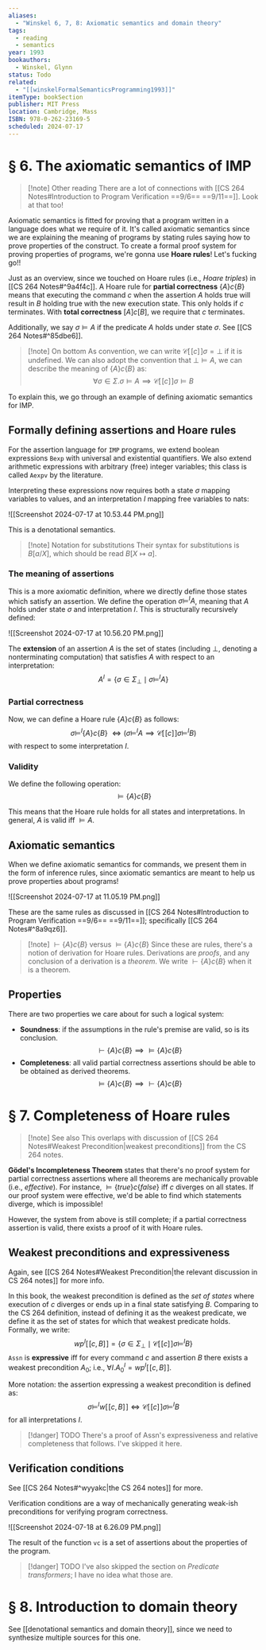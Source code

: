 ```yaml
---
aliases:
  - "Winskel 6, 7, 8: Axiomatic semantics and domain theory"
tags:
  - reading
  - semantics
year: 1993
bookauthors:
  - Winskel, Glynn
status: Todo
related:
  - "[[winskelFormalSemanticsProgramming1993]]"
itemType: bookSection
publisher: MIT Press
location: Cambridge, Mass
ISBN: 978-0-262-23169-5
scheduled: 2024-07-17
---
```

# § 6. The axiomatic semantics of IMP

> [!note] Other reading
> There are a lot of connections with [[CS 264 Notes#Introduction to Program Verification ==9/6== ==9/11==]]. Look at that too!

Axiomatic semantics is fitted for proving that a program written in a language does what we require of it. It's called axiomatic semantics since we are explaining the meaning of programs by stating rules saying how to prove properties of the construct. To create a formal proof system for proving properties of programs, we're gonna use **Hoare rules**! Let's fucking go!!

Just as an overview, since we touched on Hoare rules (i.e., *Hoare triples*) in [[CS 264 Notes#^9a4f4c]]. A Hoare rule for **partial correctness** $\{ A \}c\{ B \}$ means that executing the command $c$ when the assertion $A$ holds true will result in $B$ holding true with the new execution state. This only holds if $c$ terminates. With **total correctness** $[A]c[B]$, we require that $c$ terminates.

Additionally, we say $\sigma \models A$ if the predicate $A$ holds under state $\sigma$. See [[CS 264 Notes#^85dbe6]].

> [!note] On bottom
> As convention, we can write $\mathcal{C}[\![c]\!]\sigma = \bot$ if it is undefined. We can also adopt the convention that $\bot \models A$, we can describe the meaning of $\{ A \}c\{ B \}$ as: $$ \forall \sigma \in \Sigma. \sigma \models A \implies \mathcal{C}[\![c]\!]\sigma \models B $$

To explain this, we go through an example of defining axiomatic semantics for IMP.

## Formally defining assertions and Hoare rules

For the assertion language for `IMP` programs, we extend boolean expressions `Bexp` with universal and existential quantifiers. We also extend arithmetic expressions with arbitrary (free) integer variables; this class is called `Aexpv` by the literature.

Interpreting these expressions now requires both a state $\sigma$ mapping variables to values, and an interpretation $I$ mapping free variables to nats:

![[Screenshot 2024-07-17 at 10.53.44 PM.png]]

This is a denotational semantics.

> [!note] Notation for substitutions
> Their syntax for substitutions is $B[a/X]$, which should be read $B[X \mapsto a]$.

### The meaning of assertions

This is a more axiomatic definition, where we directly define those states which satisfy an assertion. We define the operation $\sigma \models^I A$, meaning that $A$ holds under state $\sigma$ and interpretation $I$. This is structurally recursively defined:

![[Screenshot 2024-07-17 at 10.56.20 PM.png]]

The **extension** of an assertion $A$ is the set of states (including $\bot$, denoting a nonterminating computation) that satisfies $A$ with respect to an interpretation: $$ A^I = \{ \sigma \in \Sigma_{\bot} \mid \sigma \models^I A \} $$
### Partial correctness

Now, we can define a Hoare rule $\{ A \}c\{ B \}$ as follows: $$ \sigma \models^I \{ A \}c\{ B \}\ \iff (\sigma \models^I A \implies \mathcal{C}[\![c]\!]\sigma \models^I B) $$
with respect to some interpretation $I$.

### Validity

We define the following operation: $$ \models \{ A \}c\{ B \} $$

This means that the Hoare rule holds for all states and interpretations. In general, $A$ is valid iff $\models A$.

## Axiomatic semantics

When we define axiomatic semantics for commands, we present them in the form of inference rules, since axiomatic semantics are meant to help us prove properties about programs!

![[Screenshot 2024-07-17 at 11.05.19 PM.png]]

These are the same rules as discussed in [[CS 264 Notes#Introduction to Program Verification ==9/6== ==9/11==]]; specifically [[CS 264 Notes#^8a9qz6]].

> [!note] $\vdash \{ A \}c\{ B \}$ versus $\models \{ A \}c\{ B \}$
> Since these are rules, there's a notion of derivation for Hoare rules. Derivations are *proofs*, and any conclusion of a derivation is a *theorem*. We write $\vdash \{ A \}c\{ B \}$ when it is a theorem.

## Properties

There are two properties we care about for such a logical system:

- **Soundness**: if the assumptions in the rule's premise are valid, so is its conclusion. $$\vdash \{ A \}c\{ B \} \implies \models \{ A \}c\{ B \}$$
- **Completeness**: all valid partial correctness assertions should be able to be obtained as derived theorems. $$ \models \{ A \}c\{ B \} \implies \vdash \{ A \}c\{ B \} $$

# § 7. Completeness of Hoare rules

> [!note] See also
> This overlaps with discussion of [[CS 264 Notes#Weakest Precondition|weakest preconditions]] from the CS 264 notes.

**Gödel's Incompleteness Theorem** states that there's no proof system for partial correctness assertions where all theorems are mechanically provable (i.e., *effective*). For instance, $\models \{ true \}c\{ false \}$ iff $c$ diverges on all states. If our proof system were effective, we'd be able to find which statements diverge, which is impossible!

However, the system from above is still complete; if a partial correctness assertion is valid, there exists a proof of it with Hoare rules.

## Weakest preconditions and expressiveness

Again, see [[CS 264 Notes#Weakest Precondition|the relevant discussion in CS 264 notes]] for more info.

In this book, the weakest precondition is defined as the *set of states* where execution of $c$ diverges or ends up in a final state satisfying $B$. Comparing to the CS 264 definition, instead of defining it as the weakest predicate, we define it as the set of states for which that weakest predicate holds. Formally, we write: $$ wp^I[\![c, B]\!] = \{ \sigma \in \Sigma_{\bot} \mid \mathcal{C}[\![c]\!]\sigma \models^I B \} $$
`Assn` is **expressive** iff for every command $c$ and assertion $B$ there exists a weakest precondition $A_{0}$; i.e., $\forall I. A_{0}^I = wp^I[\![c, B]\!]$.

More notation: the assertion expressing a weakest precondition is defined as: $$ \sigma \models^I w[\![c, B]\!] \iff \mathcal{C}[\![c]\!]\sigma \models^I B $$
for all interpretations $I$.

> [!danger] TODO
> There's a proof of Assn's expressiveness and relative completeness that follows. I've skipped it here.

## Verification conditions

See [[CS 264 Notes#^wyyakc|the CS 264 notes]] for more.

Verification conditions are a way of mechanically generating weak-ish preconditions for verifying program correctness.

![[Screenshot 2024-07-18 at 6.26.09 PM.png]]

The result of the function `vc` is a set of assertions about the properties of the program.

> [!danger] TODO
> I've also skipped the section on *Predicate transformers*; I have no idea what those are.

# § 8. Introduction to domain theory

See [[denotational semantics and domain theory]], since we need to synthesize multiple sources for this one.